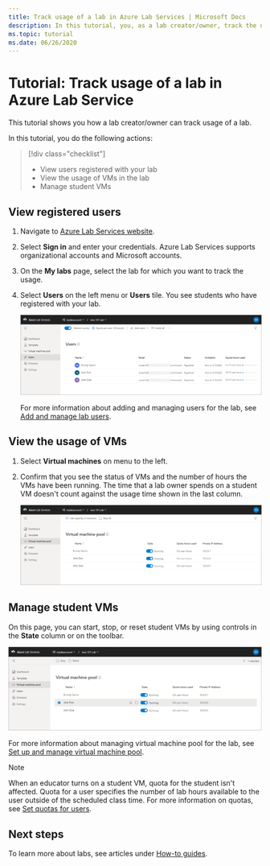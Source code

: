 ```yaml
---
title: Track usage of a lab in Azure Lab Services | Microsoft Docs
description: In this tutorial, you, as a lab creator/owner, track the usage of your lab. 
ms.topic: tutorial
ms.date: 06/26/2020
---
```


# Tutorial: Track usage of a lab in Azure Lab Service
This tutorial shows you how a lab creator/owner can track usage of a lab.

In this tutorial, you do the following actions:

> [!div class="checklist"]
> * View users registered with your lab
> * View the usage of VMs in the lab
> * Manage student VMs 


## View registered users

1. Navigate to [Azure Lab Services website](https://labs.azure.com). 
2. Select **Sign in** and enter your credentials. Azure Lab Services supports organizational accounts and Microsoft accounts.
3. On the **My labs** page, select the lab for which you want to track the usage. 
4. Select **Users** on the left menu or **Users** tile. You see students who have registered with your lab.  

    ![Registered users](./media/tutorial-track-usage/registered-users.png)

    For more information about adding and managing users for the lab, see [Add and manage lab users](how-to-configure-student-usage.md).

## View the usage of VMs

1. Select **Virtual machines** on menu to the left. 
2. Confirm that you see the status of VMs and the number of hours the VMs have been running. The time that a lab owner spends on a student VM doesn't count against the usage time shown in the last column. 

    ![VM usage](./media/tutorial-track-usage/vm-usage.png)

## Manage student VMs 
On this page, you can start, stop, or reset student VMs by using controls in the **State** column or on the toolbar.

![VM actions](./media/tutorial-track-usage/vm-controls.png)

For more information about managing virtual machine pool for the lab, see [Set up and manage virtual machine pool](how-to-set-virtual-machine-passwords.md).

> [!NOTE]
> When an educator turns on a student VM, quota for the student isn't affected. Quota for a user specifies the number of lab hours available to the user outside of the scheduled class time. For more information on quotas, see [Set quotas for users](how-to-configure-student-usage.md?#set-quotas-for-users).

## Next steps
To learn more about labs, see articles under [How-to guides](how-to-manage-lab-accounts.md).
